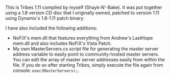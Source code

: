 This is Tribes 1.11 compiled by myself (Shayk-N'-Bake). It was put together using a 1.8 version CD disc that I originally owned, patched to version 1.11 using Dynamix's 1.8-1.11 patch binary.

I have also included the following additions:
- NoFiX's mem.dll that features everything from Andrew's LastHope mem.dll and also includes NoFiX's Vista Patch.
- My own MasterServers.cs script file for generating the master server address variable to easily point to community-hosted master servers. You can edit the array of master server addresses easily from within the file. If you do so after starting Tribes, simply execute the file again from console: `exec(MasterServers);`.
